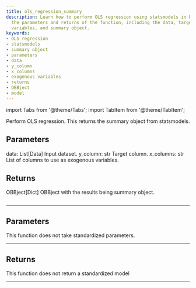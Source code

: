 ```yaml
---
title: ols_regression_summary
description: Learn how to perform OLS regression using statsmodels in Python. Explore
  the parameters and returns of the function, including the data, target column, exogenous
  variables, and summary object.
keywords:
- OLS regression
- statsmodels
- summary object
- parameters
- data
- y_column
- x_columns
- exogenous variables
- returns
- OBBject
- model
---
```



<!-- markdownlint-disable MD012 MD031 MD033 -->

import Tabs from '@theme/Tabs';
import TabItem from '@theme/TabItem';

Perform OLS regression. This returns the summary object from statsmodels.

Parameters
----------
data: List[Data]
Input dataset.
y_column: str
Target column.
x_columns: str
List of columns to use as exogenous variables.

Returns
-------
OBBject[Dict]
OBBject with the results being summary object.

```python wordwrap

```

---

## Parameters

This function does not take standardized parameters.

---

## Returns

This function does not return a standardized model

---

